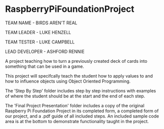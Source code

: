 # RaspberryPiFoundationProject

TEAM NAME		- BIRDS AREN'T REAL

TEAM LEADER		- LUKE HENZELL

TEAM TESTER		- LUKE CAMPBELL

LEAD DEVELOPER	- ASHFORD RENNIE

A project teaching how to turn a previously created deck of cards into something that can be used in a game.

This project will specifcally teach the student how to apply values to and how to influence objects using Object Oriented Programming. 

The 'Step By Step' folder includes step by step instructions with examples of where the student should be at the start and the end of each step.

The 'Final Project Presentation' folder includes a copy of the original Raspberry Pi Foundation Project in its completed form, a completed form of our project, and a .pdf guide of all included steps. An included sample code area is at the bottom to demonstrate functionality taught in the project.